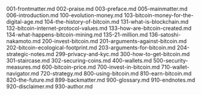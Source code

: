 001-frontmatter.md
002-praise.md
003-preface.md
005-mainmatter.md
006-introduction.md
100-evolution-money.md
103-bitcoin-money-for-the-digital-age.md
104-the-history-of-bitcoin.md
131-what-is-blockchain.md
132-bitcoin-internet-protocol-values.md
133-how-are-bitcoin-created.md
134-what-happens-bitcoin-mining.md
135-21-million.md
136-satoshi-nakamoto.md
200-invest-bitcoin.md
201-arguments-against-bitcoin.md
202-bitcoin-ecological-footprint.md
203-arguments-for-bitcoin.md
204-strategic-notes.md
299-privacy-and-kyc.md
300-how-to-get-bitcoin.md
301-staircase.md
302-securing-coins.md
400-wallets.md
500-security-measures.md
600-bitcoin-price.md
700-invest-in-bitcoin.md
710-wallet-navigator.md
720-strategy.md
800-using-bitcoin.md
810-earn-bitcoin.md
820-the-future.md
899-backmatter.md
900-glossary.md
910-endnotes.md
920-disclaimer.md
930-author.md